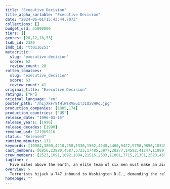 ```yaml
---
title: "Executive Decision"
title_alpha_sortable: "Executive Decision"
date: "2024-06-01T15:43:44.707Z"
collections: []
budget_usd: 55000000
tiers: []
genres: [28,12,18,53]
tsdb_id: 2320
imdb_id: "tt0116253"
metacritic:
  slug: "executive-decision"
  score: 62
  review_count: 20
rotten_tomatoes:
  slug: "executive_decision"
  score: 63
  review_count: 41
original_title: "Executive Decision"
ratings: ["R"]
original_language: "en"
poster_path: "/hLjXkFr9fHlWzRVwu1T31QSVHRq.jpg"
production_companies: [1885,174]
production_countries: ["US"]
release_date: "1996-03-15"
release_years: [1996]
release_decades: [1990]
revenue_usd: 121969216
status: "Released"
runtime_minutes: 132
keywords: [10084,3800,4210,258,1336,1562,4245,4460,5422,9758,9856,10349,10185,10617,10950,13015,14601,18420,161998,185266,185692,188955,220935]
cast_members: [6856,23880,4587,5723,17485,3977,20277,14592,41247,11089,43773,23967,153884,22131,149471,13028,35370,38570,15414,39568,18262,1219530,29861,17857,62095,154859,12889,37252,72864,39214,1607,162115,109667]
crew_members: [2523,1091,1092,1094,21516,2533,11001,7715,21351,2523,4699,1092,1094]
tagline: >
  Five miles above the earth, an elite team of six men must make an air to air transfer, in order to save 400 lives on board a 747...and 40 million below.
overview: >
  Terrorists hijack a 747 inbound to Washington D.C., demanding the release of their imprisoned leader. Intelligence expert David Grant (Kurt Russell) suspects another reason and he is soon the reluctant member of a special assault team that is assigned to intercept the plane and hijackers.
homepage: ""
---
```

